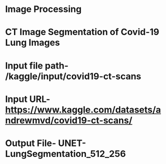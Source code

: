 # Image Processing
# CT Image Segmentation of Covid-19 Lung Images
# Input file path- /kaggle/input/covid19-ct-scans
# Input URL- https://www.kaggle.com/datasets/andrewmvd/covid19-ct-scans/
# Output File- UNET-LungSegmentation_512_256
